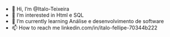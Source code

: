 - 👋 Hi, I’m @Italo-Teixeira
- 👀 I’m interested in Html e SQL
- 🌱 I’m currently learning  Análise e desenvolvimento de software 
- 📫 How to reach me linkedin.com/in/ítalo-fellipe-70344b222

<!---
Italo-Teixeira/Italo-Teixeira is a ✨ special ✨ repository because its `README.md` (this file) appears on your GitHub profile.
You can click the Preview link to take a look at your changes.
--->
